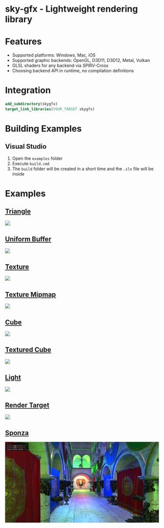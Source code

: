 # sky-gfx - Lightweight rendering library

# Features
- Supported platforms: Windows, Mac, iOS
- Supported graphic backends: OpenGL, D3D11, D3D12, Metal, Vulkan
- GLSL shaders for any backend via SPIRV-Cross
- Choosing backend API in runtime, no compilation definitions

# Integration

```cmake
add_subdirectory(skygfx)
target_link_libraries(YOUR_TARGET skygfx)
```

# Building Examples

## Visual Studio
1. Open the `examples` folder
2. Execute `build.cmd`
3. The `build` folder will be created in a short time and the `.sln` file will be inside

# Examples

## [Triangle](examples/01_triangle)

![](https://user-images.githubusercontent.com/3295141/173175376-c33d287d-4cc5-4070-9f08-d1379b6b4374.png)

## [Uniform Buffer](examples/02_uniform)

![](https://user-images.githubusercontent.com/3295141/185045316-e3aff95c-f5e8-44a0-ae11-d435676b88e4.gif)

## [Texture](examples/03_texture)

![](https://user-images.githubusercontent.com/3295141/173175982-79d1f92f-76bf-4dea-adf2-973f66db4b02.png)

## [Texture Mipmap](examples/04_texture_mipmap)

![](https://user-images.githubusercontent.com/3295141/173176075-7fdb9759-e3ca-4447-b439-2acd27f7ced9.gif)

## [Cube](examples/05_cube)

![](https://user-images.githubusercontent.com/3295141/173178283-083e54c7-488d-457f-91f1-e4685ecc3538.gif)

## [Textured Cube](examples/06_textured_cube)

![](https://user-images.githubusercontent.com/3295141/173226641-41363763-272a-46c4-9da5-beae22fff94c.gif)

## [Light](examples/07_light)

![](https://user-images.githubusercontent.com/3295141/174522886-2c72e7f0-18b1-405d-9c7b-a40eb65b5544.gif)

## [Render Target](examples/08_render_target)

![](https://user-images.githubusercontent.com/3295141/174523347-3e8f54bb-db2f-48e1-ab59-ef39c274915d.gif)

## [Sponza](https://github.com/okhmanyuk-ev/sky-gfx-sponza-demo)

![](https://github.com/okhmanyuk-ev/sky-gfx-sponza-demo/blob/master/assets/screenshot.png)
